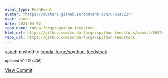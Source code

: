```yaml
---
event_type: PushEvent
avatar: "https://avatars.githubusercontent.com/u/814322?"
user: vsoch
date: 2021-04-02
repo_name: conda-forge/spython-feedstock
html_url: https://github.com/conda-forge/spython-feedstock/commit/8697cc7394e2fd30da0ce16dad3cb2b3aefd2538
repo_url: https://github.com/conda-forge/spython-feedstock
---
```


<a href='https://github.com/vsoch' target='_blank'>vsoch</a> pushed to <a href='https://github.com/conda-forge/spython-feedstock' target='_blank'>conda-forge/spython-feedstock</a>

<small>updated v0.1.12 (#36)</small>

<a href='https://github.com/conda-forge/spython-feedstock/commit/8697cc7394e2fd30da0ce16dad3cb2b3aefd2538' target='_blank'>View Commit</a>